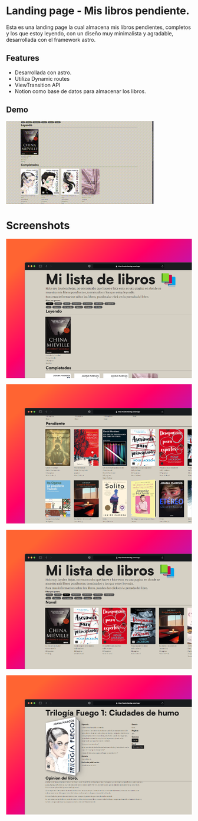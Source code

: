 
# Landing page - Mis libros pendiente.

Esta es una landing page la cual almacena mis libros pendientes, completos y los que estoy leyendo, con un diseño muy minimalista y agradable, desarrollada con el framework astro.

## Features

- Desarrollada con astro.
- Utiliza Dynamic routes 
- ViewTransition API
- Notion como base de datos para almacenar los libros.


## Demo

![](https://github.com/Jayslen/books-landing/blob/master/previews/Recording%202024-08-07%20203127.gif)

# Screenshots

![App Screenshot](https://github.com/Jayslen/books-landing/blob/master/previews/997shots_so.png)

![App Screenshot](https://github.com/Jayslen/books-landing/blob/master/previews/987shots_so.png)

![App Screenshot](https://github.com/Jayslen/books-landing/blob/master/previews/749shots_so.png)

![App Screenshot](https://github.com/Jayslen/books-landing/blob/master/previews/899shots_so.png)



